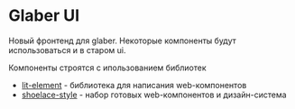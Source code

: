 # Glaber UI

Новый фронтенд для glaber. Некоторые компоненты будут использоваться и в старом ui.

Компоненты строятся с ипользованием библиотек

* [lit-element](https://lit.dev/) - библиотека для написания web-компонентов
* [shoelace-style](https://shoelace.style/) - набор готовых web-компонентов и дизайн-система

